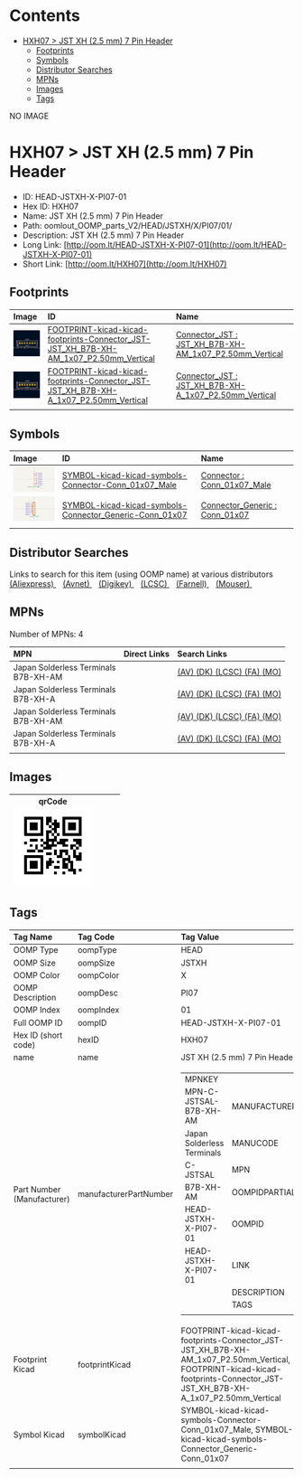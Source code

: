 



Contents
========

* [HXH07 > JST XH (2.5 mm) 7 Pin Header](#hxh07--jst-xh-25-mm-7-pin-header)
	* [Footprints](#footprints)
	* [Symbols](#symbols)
	* [Distributor Searches](#distributor-searches)
	* [MPNs](#mpns)
	* [Images](#images)
	* [Tags](#tags)
  
NO IMAGE  
# HXH07 > JST XH (2.5 mm) 7 Pin Header

- ID: HEAD-JSTXH-X-PI07-01
- Hex ID: HXH07
- Name: JST XH (2.5 mm) 7 Pin Header
- Path: oomlout_OOMP_parts_V2/HEAD/JSTXH/X/PI07/01/
- Description: JST XH (2.5 mm) 7 Pin Header
- Long Link: [http://oom.lt/HEAD-JSTXH-X-PI07-01](http://oom.lt/HEAD-JSTXH-X-PI07-01)
- Short Link: [http://oom.lt/HXH07](http://oom.lt/HXH07)

## Footprints
  

|Image|ID|Name|
| :--- | :--- | :--- |
|[![](https://raw.githubusercontent.com/oomlout/oomlout_OOMP_eda_V2/main/FOOTPRINT/kicad/kicad-footprints/Connector_JST/JST_XH_B7B-XH-AM_1x07_P2.50mm_Vertical/image_140.png)](https://github.com/oomlout/oomlout_OOMP_eda_V2/tree/main/FOOTPRINT/kicad/kicad-footprints/Connector_JST/JST_XH_B7B-XH-AM_1x07_P2.50mm_Vertical/)|[FOOTPRINT-kicad-kicad-footprints-Connector_JST-JST_XH_B7B-XH-AM_1x07_P2.50mm_Vertical](https://github.com/oomlout/oomlout_OOMP_eda_V2/tree/main/FOOTPRINT/kicad/kicad-footprints/Connector_JST/JST_XH_B7B-XH-AM_1x07_P2.50mm_Vertical/)|[Connector_JST : JST_XH_B7B-XH-AM_1x07_P2.50mm_Vertical](https://github.com/oomlout/oomlout_OOMP_eda_V2/tree/main/FOOTPRINT/kicad/kicad-footprints/Connector_JST/JST_XH_B7B-XH-AM_1x07_P2.50mm_Vertical/)|
|[![](https://raw.githubusercontent.com/oomlout/oomlout_OOMP_eda_V2/main/FOOTPRINT/kicad/kicad-footprints/Connector_JST/JST_XH_B7B-XH-A_1x07_P2.50mm_Vertical/image_140.png)](https://github.com/oomlout/oomlout_OOMP_eda_V2/tree/main/FOOTPRINT/kicad/kicad-footprints/Connector_JST/JST_XH_B7B-XH-A_1x07_P2.50mm_Vertical/)|[FOOTPRINT-kicad-kicad-footprints-Connector_JST-JST_XH_B7B-XH-A_1x07_P2.50mm_Vertical](https://github.com/oomlout/oomlout_OOMP_eda_V2/tree/main/FOOTPRINT/kicad/kicad-footprints/Connector_JST/JST_XH_B7B-XH-A_1x07_P2.50mm_Vertical/)|[Connector_JST : JST_XH_B7B-XH-A_1x07_P2.50mm_Vertical](https://github.com/oomlout/oomlout_OOMP_eda_V2/tree/main/FOOTPRINT/kicad/kicad-footprints/Connector_JST/JST_XH_B7B-XH-A_1x07_P2.50mm_Vertical/)|
||||

## Symbols
  

|Image|ID|Name|
| :--- | :--- | :--- |
|[![](https://raw.githubusercontent.com/oomlout/oomlout_OOMP_eda_V2/main/SYMBOL/kicad/kicad-symbols/Connector/Conn_01x07_Male/image_140.png)](https://github.com/oomlout/oomlout_OOMP_eda_V2/tree/main/SYMBOL/kicad/kicad-symbols/Connector/Conn_01x07_Male/)|[SYMBOL-kicad-kicad-symbols-Connector-Conn_01x07_Male](https://github.com/oomlout/oomlout_OOMP_eda_V2/tree/main/SYMBOL/kicad/kicad-symbols/Connector/Conn_01x07_Male/)|[Connector : Conn_01x07_Male](https://github.com/oomlout/oomlout_OOMP_eda_V2/tree/main/SYMBOL/kicad/kicad-symbols/Connector/Conn_01x07_Male/)|
|[![](https://raw.githubusercontent.com/oomlout/oomlout_OOMP_eda_V2/main/SYMBOL/kicad/kicad-symbols/Connector_Generic/Conn_01x07/image_140.png)](https://github.com/oomlout/oomlout_OOMP_eda_V2/tree/main/SYMBOL/kicad/kicad-symbols/Connector_Generic/Conn_01x07/)|[SYMBOL-kicad-kicad-symbols-Connector_Generic-Conn_01x07](https://github.com/oomlout/oomlout_OOMP_eda_V2/tree/main/SYMBOL/kicad/kicad-symbols/Connector_Generic/Conn_01x07/)|[Connector_Generic : Conn_01x07](https://github.com/oomlout/oomlout_OOMP_eda_V2/tree/main/SYMBOL/kicad/kicad-symbols/Connector_Generic/Conn_01x07/)|
||||

## Distributor Searches
  
Links to search for this item (using OOMP name) at various distributors  
[(Aliexpress) ](https://www.aliexpress.com/wholesale?SearchText=JST+XH+2.5+mm+7+Pin+Header)&nbsp;&nbsp;&nbsp;[(Avnet) ](https://www.avnet.com/shop/us/search/JST+XH+2.5+mm+7+Pin+Header)&nbsp;&nbsp;&nbsp;[(Digikey) ](https://www.digikey.co.uk/en/products/result?s=JST+XH+2.5+mm+7+Pin+Header)&nbsp;&nbsp;&nbsp;[(LCSC) ](https://www.lcsc.com/search?q=JST+XH+2.5+mm+7+Pin+Header)&nbsp;&nbsp;&nbsp;[(Farnell) ](https://uk.farnell.com/search?st=JST+XH+2.5+mm+7+Pin+Header)&nbsp;&nbsp;&nbsp;[(Mouser) ](https://www.mouser.com/c/?q=JST+XH+2.5+mm+7+Pin+Header)&nbsp;&nbsp;&nbsp;
## MPNs
  
Number of MPNs: 4  

|MPN|Direct Links|Search Links|
| :--- | :--- | :--- |
|Japan Solderless Terminals<br>B7B-XH-AM||[(AV) ](https://www.avnet.com/shop/us/search/B7B-XH-AM)[(DK) ](https://www.digikey.co.uk/products/en?keywords=B7B-XH-AM)[(LCSC) ](https://www.lcsc.com/search?q=B7B-XH-AM)[(FA) ](https://uk.farnell.com/search?st=B7B-XH-AM)[(MO) ](https://www.mouser.com/c/?q=B7B-XH-AM)|
|Japan Solderless Terminals<br>B7B-XH-A||[(AV) ](https://www.avnet.com/shop/us/search/B7B-XH-A)[(DK) ](https://www.digikey.co.uk/products/en?keywords=B7B-XH-A)[(LCSC) ](https://www.lcsc.com/search?q=B7B-XH-A)[(FA) ](https://uk.farnell.com/search?st=B7B-XH-A)[(MO) ](https://www.mouser.com/c/?q=B7B-XH-A)|
|Japan Solderless Terminals<br>B7B-XH-AM||[(AV) ](https://www.avnet.com/shop/us/search/B7B-XH-AM)[(DK) ](https://www.digikey.co.uk/products/en?keywords=B7B-XH-AM)[(LCSC) ](https://www.lcsc.com/search?q=B7B-XH-AM)[(FA) ](https://uk.farnell.com/search?st=B7B-XH-AM)[(MO) ](https://www.mouser.com/c/?q=B7B-XH-AM)|
|Japan Solderless Terminals<br>B7B-XH-A||[(AV) ](https://www.avnet.com/shop/us/search/B7B-XH-A)[(DK) ](https://www.digikey.co.uk/products/en?keywords=B7B-XH-A)[(LCSC) ](https://www.lcsc.com/search?q=B7B-XH-A)[(FA) ](https://uk.farnell.com/search?st=B7B-XH-A)[(MO) ](https://www.mouser.com/c/?q=B7B-XH-A)|
||||

## Images
  

|qrCode<br>[![](https://raw.githubusercontent.com/oomlout/oomlout_OOMP_parts_V2/main/HEAD/JSTXH/X/PI07/01/qrCode_140.png)](https://github.com/oomlout/oomlout_OOMP_parts_V2/tree/main/HEAD/JSTXH/X/PI07/01/qrCode.png)||||
| :---: | :---: | :---: | :---: |

## Tags
  

|Tag Name|Tag Code|Tag Value|
| :--- | :--- | :--- |
|OOMP Type|oompType|HEAD|
|OOMP Size|oompSize|JSTXH|
|OOMP Color|oompColor|X|
|OOMP Description|oompDesc|PI07|
|OOMP Index|oompIndex|01|
|Full OOMP ID|oompID|HEAD-JSTXH-X-PI07-01|
|Hex ID (short code)|hexID|HXH07|
|name|name|JST XH (2.5 mm) 7 Pin Header|
|Part Number (Manufacturer)|manufacturerPartNumber|<table><tr><td>MPNKEY</td></tr><tr><td> MPN-C-JSTSAL-B7B-XH-AM</td><td> MANUFACTURER</td></tr><tr><td> Japan Solderless Terminals</td><td> MANUCODE</td></tr><tr><td> C-JSTSAL</td><td> MPN</td></tr><tr><td> B7B-XH-AM</td><td> OOMPIDPARTIAL</td></tr><tr><td> HEAD-JSTXH-X-PI07-01</td><td> OOMPID</td></tr><tr><td> HEAD-JSTXH-X-PI07-01</td><td> LINK</td></tr><tr><td> </td><td> DESCRIPTION</td></tr><tr><td> </td><td> TAGS</td></tr><tr><td> </td></tr></table></td><td> <table><tr><td>MPNKEY</td></tr><tr><td> MPN-C-JSTSAL-B7B-XH-A</td><td> MANUFACTURER</td></tr><tr><td> Japan Solderless Terminals</td><td> MANUCODE</td></tr><tr><td> C-JSTSAL</td><td> MPN</td></tr><tr><td> B7B-XH-A</td><td> OOMPIDPARTIAL</td></tr><tr><td> HEAD-JSTXH-X-PI07-01</td><td> OOMPID</td></tr><tr><td> HEAD-JSTXH-X-PI07-01</td><td> LINK</td></tr><tr><td> </td><td> DESCRIPTION</td></tr><tr><td> </td><td> TAGS</td></tr><tr><td> </td></tr></table></td><td> <table><tr><td>MPNKEY</td></tr><tr><td> MPN-C-JSTSAL-B7B-XH-AM</td><td> MANUFACTURER</td></tr><tr><td> Japan Solderless Terminals</td><td> MANUCODE</td></tr><tr><td> C-JSTSAL</td><td> MPN</td></tr><tr><td> B7B-XH-AM</td><td> OOMPIDPARTIAL</td></tr><tr><td> HEAD-JSTXH-X-PI07-01</td><td> OOMPID</td></tr><tr><td> HEAD-JSTXH-X-PI07-01</td><td> LINK</td></tr><tr><td> </td><td> DESCRIPTION</td></tr><tr><td> </td><td> TAGS</td></tr><tr><td> </td></tr></table></td><td> <table><tr><td>MPNKEY</td></tr><tr><td> MPN-C-JSTSAL-B7B-XH-A</td><td> MANUFACTURER</td></tr><tr><td> Japan Solderless Terminals</td><td> MANUCODE</td></tr><tr><td> C-JSTSAL</td><td> MPN</td></tr><tr><td> B7B-XH-A</td><td> OOMPIDPARTIAL</td></tr><tr><td> HEAD-JSTXH-X-PI07-01</td><td> OOMPID</td></tr><tr><td> HEAD-JSTXH-X-PI07-01</td><td> LINK</td></tr><tr><td> </td><td> DESCRIPTION</td></tr><tr><td> </td><td> TAGS</td></tr><tr><td> </td></tr></table>|
|Footprint Kicad|footprintKicad|FOOTPRINT-kicad-kicad-footprints-Connector_JST-JST_XH_B7B-XH-AM_1x07_P2.50mm_Vertical, FOOTPRINT-kicad-kicad-footprints-Connector_JST-JST_XH_B7B-XH-A_1x07_P2.50mm_Vertical|
|Symbol Kicad|symbolKicad|SYMBOL-kicad-kicad-symbols-Connector-Conn_01x07_Male, SYMBOL-kicad-kicad-symbols-Connector_Generic-Conn_01x07|
||||

